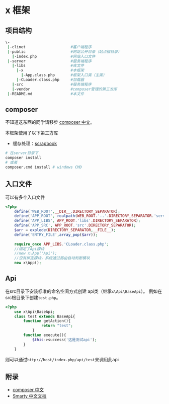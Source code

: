 # x 框架

## 项目结构

``` bash
\-
 |-clinet                    #客户端程序
 |-public                    #网站公开目录（站点根目录）
   |-index.php               #网站入口文件
 |-server                    #服务端程序
   |-libs                    #库文件
     |-x                     #本框架
       |-App.class.php       #框架入口类（主类）
     |-CLoader.class.php     #加载器
   |-src                     #服务端程序
   |-vendor                  #composer管理的第三方库
 |-README.md                 #本文件
```

## composer
不知道这东西的同学请移步 [composer 中文][1]。

本框架使用了以下第三方库

* 缓存处理：[scrapbook][11]

``` bash
# 在server目录下
composer install
# 或者
composer.cmd install # windows CMD

```

## 入口文件

可以有多个入口文件

``` php
<?php
    define('WEB_ROOT',__DIR__.DIRECTORY_SEPARATOR);
    define('APP_ROOT', realpath(WEB_ROOT.'..'.DIRECTORY_SEPARATOR.'server').DIRECTORY_SEPARATOR);
    define('APP_LIBS', APP_ROOT.'libs'.DIRECTORY_SEPARATOR);
    define('APP_SRC', APP_ROOT.'src'.DIRECTORY_SEPARATOR);
    $arr = explode(DIRECTORY_SEPARATOR,__FILE__);
    define('ENTRY_FILE',array_pop($arr));
    
    require_once APP_LIBS.'CLoader.class.php';
    //绑定了Api模块
    //new x\App('Api');
    //没有绑定模块，系统通过路由自动判断模块
    new x\App();
```

## Api

在src目录下安装标准的命名空间方式创建 api类（继承`x\Api\BaseApi`）。
例如在src根目录下创建`test.php`。
``` php
<?php
    use x\Api\BaseApi;
    class test extends BaseApi{
        function getAction(){
                return "test";
            }
        function execute(){
            $this->success('这是测试api');
        }
    }
```
则可以通过`http://host/index.php/api/test`来调用此api

## 附录

* [composer 中文][1]
* [Smarty 中文文档][2]

[1]:http://www.phpcomposer.com/ (Composer 中文)
[2]:http://www.smarty.net/docs/zh_CN/ (Smarty 中文文档)
[11]:http://www.scrapbook.cash/ (缓存处理)
